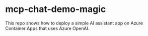 # mcp-chat-demo-magic
This repo shows how to deploy a simple AI assistant app on Azure Container Apps that uses Azure OpenAI.  
